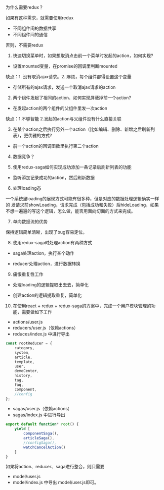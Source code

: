 为什么需要redux？

如果有这种需求，就需要使用redux
* 不同组件间的数据共享
* 不同组件间的通信

否则，不需要redux

1. 快速切换菜单时，如果想取消点击前一个菜单时发起的action，如何实现?

* 设置mounted变量，在promise的回调里判断mounted
    
    
缺点：1. 没有取消ajax请求。2. 麻烦，每个组件都得设置这个变量  
   
* 存储所有的ajax请求，发送一个取消ajax请求的action   
        

2. 两个组件发起了相同的action，如何实现屏蔽掉前一个action?

* 在发起action的两个组件的父组件里发一次action

缺点：1.不够智能 2.发起的action与父组件没有什么直接关联

3. 在某个action之后执行另外一个action（比如编辑、删除、新增之后刷新列表），更优雅的方式?

* 前一个action的回调函数里执行第二个action

4. 数据竞争？

5. 使用redux-saga如何实现成功添加一条记录后刷新列表的功能

* 监听添加记录成功的action，然后刷新数据

6. 处理loading态

一个系统里loading的展现方式可能有很多种，但是对应的数据处理逻辑确实一样的
发请求前showLoading，请求完成（包括成功和失败）后hideLoading，如果不想一遍遍的写这个逻辑，怎么做，能否用面向切面的方式来完成。

7. 单向数据流的优势

保持逻辑简单清晰，出现了bug容易定位。

8. 使用redux-saga时处理action有两种方式

* saga处理action，执行某个动作
    
* reducer处理action，进行数据转换

9. 痛恨重复性工作

* 处理loading的逻辑提取出去去，简单化
    
* 创建action的逻辑提取重复，简单化

10. 在使用react + redux + redux-saga的方案中，完成一个用户模块管理的功能，需要做如下工作

* actions/user.js
* reducers/user.js（依赖actions） 
* reduces/index.js 中进行导出
```javascript
const rootReducer = {
    category,
    system,
    article,
    template,
    user,
    demoCenter,
    history,
    tag,
    faq,
    component,
    //config
};
```
* sagas/user.js（依赖actions） 
* sagas/index.js 中进行导出

```javascript
export default function* root() {
    yield [
        componentSaga(),
        articleSaga(),
        //configSaga(),
        watchCancelAction()
    ]
}
```
如果将action、reducer、saga进行整合，则只需要
* model/user.js
* model/index.js 中导出 model/user.js即可。
